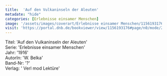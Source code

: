 ```yaml
---
title:  'Auf den Vulkaninseln der Aleuten'
metadate: "hide"
categories: [Erlebnisse einsamer Menschen]
image: '/assets/images/coverart/Erlebnisse einsamer Menschen/1156193176_00000010.jpg'
visit: 'https://portal.dnb.de/bookviewer/view/1156193176#page/n0/mode/2up'
---
```

Titel: 'Auf den Vulkaninseln der Aleuten' <br>
Serie: 'Erlebnisse einsamer Menschen' <br>
Jahr: '1916' <br>
AutorIn: 'W. Belka' <br>
Band-Nr: '?' <br>
Verlag: ' Verl mod Lektüre'